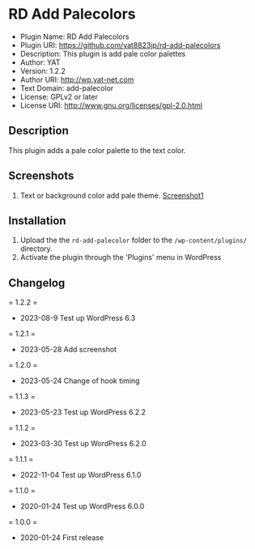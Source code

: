 # RD Add Palecolors

- Plugin Name: RD Add Palecolors
- Plugin URI: https://github.com/yat8823jp/rd-add-palecolors
- Description: This plugin is add pale color palettes
- Author: YAT
- Version: 1.2.2
- Author URI: http://wp.yat-net.com
- Text Domain: add-palecolor
- License: GPLv2 or later
- License URI: http://www.gnu.org/licenses/gpl-2.0.html

## Description

This plugin adds a pale color palette to the text color.

## Screenshots

1. Text or background color add pale theme. [Screenshot1](https://github.com/yat8823jp/rd-add-palecolors/blob/master/screenshot-1.png)


## Installation

1. Upload the the `rd-add-palecolor` folder to the `/wp-content/plugins/` directory.
2. Activate the plugin through the 'Plugins' menu in WordPress

## Changelog

= 1.2.2 =
* 2023-08-9 Test up WordPress 6.3

= 1.2.1 =
* 2023-05-28 Add screenshot

= 1.2.0 =
* 2023-05-24 Change of hook timing

= 1.1.3 =
* 2023-05-23 Test up WordPress 6.2.2

= 1.1.2 =
* 2023-03-30 Test up WordPress 6.2.0

= 1.1.1 =
* 2022-11-04 Test up WordPress 6.1.0

= 1.1.0 =
* 2020-01-24 Test up WordPress 6.0.0

= 1.0.0 =

* 2020-01-24 First release
